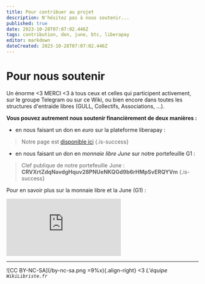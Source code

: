 ```yaml
---
title: Pour contribuer au projet
description: N'hésitez pas à nous soutenir...
published: true
date: 2023-10-28T07:07:02.446Z
tags: contribution, don, june, btc, liberapay
editor: markdown
dateCreated: 2023-10-28T07:07:02.446Z
---
```


# Pour nous soutenir

Un énorme <3 MERCI <3 à tous ceux et celles qui participent activement, sur le groupe Telegram ou sur ce Wiki, ou bien encore dans toutes les structures d'entraide libres (GULL, Collectifs, Associations, ...). 

**Vous pouvez autrement nous soutenir financièrement de deux manières :**
- en nous faisant un don en *euro* sur la plateforme liberapay :
> Notre page est [disponible ici](https://fr.liberapay.com/wikilibriste/)
{.is-success}

- en nous faisant un don en *monnaie libre June* sur notre portefeuille G1 :

> Clef publique de notre portefeuille June :
> **CRVXrtZdqNavdgHquv28PNUeNKQGd9b6rHMpSvERQYVm**
{.is-success}

Pour en savoir plus sur la monnaie libre et la June (G1) :
<iframe class="frame-style" title="La June, introduction à la monnaie libre" src="https://yewtu.be/embed/P_4F7X9XZxA?t=1" allow="fullscreen; accelerometer; encrypted-media; gyroscope; picture-in-picture" sandbox="allow-same-origin allow-scripts allow-popups" frameborder="0"></iframe>

---
![CC BY-NC-SA](/by-nc-sa.png =9%x){.align-right} <3 *L'équipe `WikiLibriste.fr`*